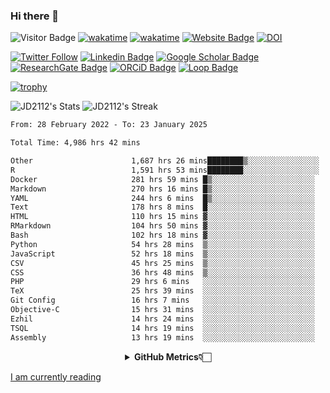### Hi there 👋
![Visitor Badge](https://visitor-badge.laobi.icu/badge?page_id=JD2112.JD2112)
[![wakatime](https://github.com/JD2112/JD2112/actions/workflows/waka-readme.yml/badge.svg)](https://github.com/JD2112/JD2112/actions/workflows/waka-readme.yml)
[![wakatime](https://wakatime.com/badge/user/fe95275f-909a-4147-a45d-624981173898.svg)](https://wakatime.com/@fe95275f-909a-4147-a45d-624981173898)
[![Website Badge](https://img.shields.io/badge/website-informational?style=flat-square)](http://jyotirmoydas.netlify.app)
[![DOI](https://zenodo.org/badge/668165851.svg)](https://zenodo.org/doi/10.5281/zenodo.11104069)

[![Twitter Follow](https://img.shields.io/twitter/follow/jyotirmoy21?style=social)](https://twitter.com/jyotirmoy21)
[![Linkedin Badge](https://img.shields.io/badge/-jyotirmoy-blue?style=plastic&logo=Linkedin&logoColor=white&link=https://www.linkedin.com/in/dasjyotirmoy/)](https://www.linkedin.com/in/dasjyotirmoy/)
[![Google Scholar Badge](https://img.shields.io/badge/-jyotirmoy-blue?style=plastic&logo=GoogleScholar&logoColor=white&link=https://scholar.google.se/citations?user=IMBYOv8AAAAJ&hl=en)](https://scholar.google.se/citations?user=IMBYOv8AAAAJ&hl=en)
[![ResearchGate Badge](https://img.shields.io/badge/-jyotirmoy-cyan?style=plastic&logo=ResearchGate&logoColor=white&link=https://www.researchgate.net/profile/Jyotirmoy-Das-3)](https://www.researchgate.net/profile/Jyotirmoy-Das-3)
[![ORCiD Badge](https://img.shields.io/badge/-jyotirmoy-green?style=plastic&logo=orcid&logoColor=white&link=https://orcid.org/0000-0002-5649-4658)](https://orcid.org/0000-0002-5649-4658)
[![Loop Badge](https://img.shields.io/badge/-jyotirmoy-orange?style=plastic&logo=Loop&logoColor=white&link=https://loop.frontiersin.org/people/1519976/overview)](https://loop.frontiersin.org/people/1519976/overview)

[![trophy](https://github-profile-trophy.vercel.app/?username=JD2112)](https://github.com/ryo-ma/github-profile-trophy)

<!--
**JD2112/JD2112** is a ✨ _special_ ✨ repository because its `README.md` (this file) appears on your GitHub profile.

Here are some ideas to get you started:

- 🔭 I’m currently working on ...
- 🌱 I’m currently learning ...
- 👯 I’m looking to collaborate on ...
- 🤔 I’m looking for help with ...
- 💬 Ask me about ...
- 📫 How to reach me: ...
- 😄 Pronouns: ...
- ⚡ Fun fact: ...
![JD2112's Top Languages](https://github-readme-stats.vercel.app/api/top-langs/?username=JD2112&theme=vue-dark&show_icons=true&hide_border=true&layout=compact)
-->
![JD2112's Stats](https://github-readme-stats.vercel.app/api?username=JD2112&theme=vue-dark&show_icons=true&hide_border=true&count_private=true)
![JD2112's Streak](https://github-readme-streak-stats.herokuapp.com/?user=JD2112&theme=vue-dark&hide_border=true)





<!--START_SECTION:waka-->

```txt
From: 28 February 2022 - To: 23 January 2025

Total Time: 4,986 hrs 42 mins

Other                      1,687 hrs 26 mins████████▒░░░░░░░░░░░░░░░░   33.84 %
R                          1,591 hrs 53 mins████████░░░░░░░░░░░░░░░░░   31.92 %
Docker                     281 hrs 59 mins █▒░░░░░░░░░░░░░░░░░░░░░░░   05.65 %
Markdown                   270 hrs 16 mins █▒░░░░░░░░░░░░░░░░░░░░░░░   05.42 %
YAML                       244 hrs 6 mins  █▒░░░░░░░░░░░░░░░░░░░░░░░   04.90 %
Text                       178 hrs 8 mins  █░░░░░░░░░░░░░░░░░░░░░░░░   03.57 %
HTML                       110 hrs 15 mins ▓░░░░░░░░░░░░░░░░░░░░░░░░   02.21 %
RMarkdown                  104 hrs 50 mins ▓░░░░░░░░░░░░░░░░░░░░░░░░   02.10 %
Bash                       102 hrs 18 mins ▓░░░░░░░░░░░░░░░░░░░░░░░░   02.05 %
Python                     54 hrs 28 mins  ▒░░░░░░░░░░░░░░░░░░░░░░░░   01.09 %
JavaScript                 52 hrs 18 mins  ▒░░░░░░░░░░░░░░░░░░░░░░░░   01.05 %
CSV                        45 hrs 25 mins  ▒░░░░░░░░░░░░░░░░░░░░░░░░   00.91 %
CSS                        36 hrs 48 mins  ▒░░░░░░░░░░░░░░░░░░░░░░░░   00.74 %
PHP                        29 hrs 6 mins   ░░░░░░░░░░░░░░░░░░░░░░░░░   00.58 %
TeX                        25 hrs 39 mins  ░░░░░░░░░░░░░░░░░░░░░░░░░   00.51 %
Git Config                 16 hrs 7 mins   ░░░░░░░░░░░░░░░░░░░░░░░░░   00.32 %
Objective-C                15 hrs 31 mins  ░░░░░░░░░░░░░░░░░░░░░░░░░   00.31 %
Ezhil                      14 hrs 24 mins  ░░░░░░░░░░░░░░░░░░░░░░░░░   00.29 %
TSQL                       14 hrs 19 mins  ░░░░░░░░░░░░░░░░░░░░░░░░░   00.29 %
Assembly                   13 hrs 19 mins  ░░░░░░░░░░░░░░░░░░░░░░░░░   00.27 %
```

<!--END_SECTION:waka-->

<div align="center">
    <details>
        <summary><b>GitHub Metrics👇🏻</b></summary>
    <br>
        
[Get Details](https://metrics.lecoq.io/insights/JD2112)
    </details>
</div>

<a target="_blank" href="https://www.goodreads.com/user/show/21242415-jyotirmoy-das">I am currently reading</a>


